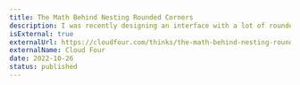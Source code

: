 ```yaml
---
title: The Math Behind Nesting Rounded Corners
description: I was recently designing an interface with a lot of rounded corners. But, when I nested rounded corners it looked off somehow...
isExternal: true
externalUrl: https://cloudfour.com/thinks/the-math-behind-nesting-rounded-corners/
externalName: Cloud Four
date: 2022-10-26
status: published
---
```

